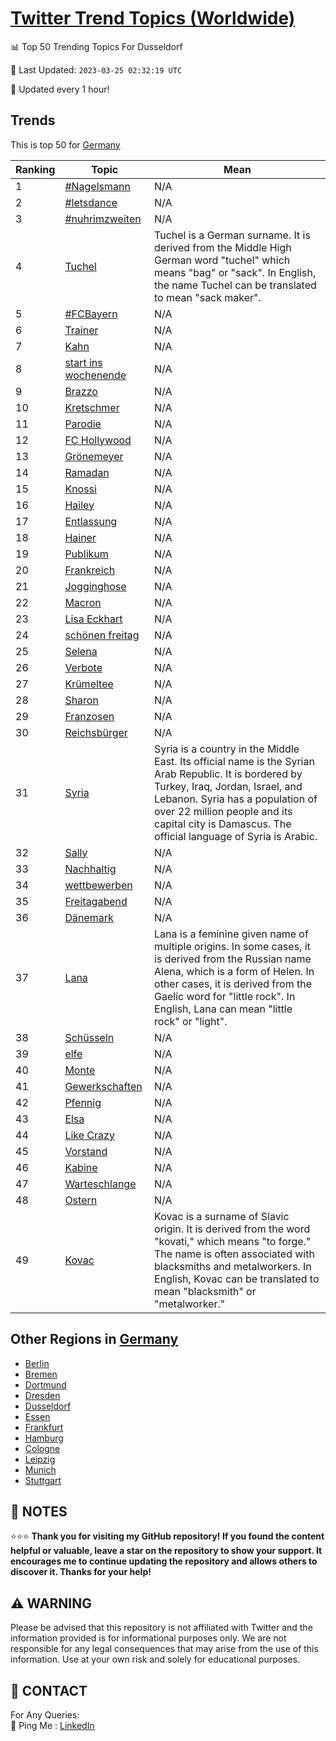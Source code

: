 [Twitter Trend Topics (Worldwide)](https://github.com/ErcinDedeoglu/Twitter-Trend-Topics)
==========


📊 Top 50 Trending Topics For Dusseldorf

📆 Last Updated: `2023-03-25 02:32:19 UTC`

🔧 Updated every 1 hour!


## Trends

This is top 50 for [Germany](</Germany>)

| Ranking | Topic | Mean |
| ------- | ------------ | ------------ |
| 1 | [#Nagelsmann](http://twitter.com/search?q=%23Nagelsmann) | N/A |
| 2 | [#letsdance](http://twitter.com/search?q=%23letsdance) | N/A |
| 3 | [#nuhrimzweiten](http://twitter.com/search?q=%23nuhrimzweiten) | N/A |
| 4 | [Tuchel](http://twitter.com/search?q=Tuchel) | Tuchel is a German surname. It is derived from the Middle High German word "tuchel" which means "bag" or "sack". In English, the name Tuchel can be translated to mean "sack maker". |
| 5 | [#FCBayern](http://twitter.com/search?q=%23FCBayern) | N/A |
| 6 | [Trainer](http://twitter.com/search?q=Trainer) | N/A |
| 7 | [Kahn](http://twitter.com/search?q=Kahn) | N/A |
| 8 | [start ins wochenende](http://twitter.com/search?q=start+ins+wochenende) | N/A |
| 9 | [Brazzo](http://twitter.com/search?q=Brazzo) | N/A |
| 10 | [Kretschmer](http://twitter.com/search?q=Kretschmer) | N/A |
| 11 | [Parodie](http://twitter.com/search?q=Parodie) | N/A |
| 12 | [FC Hollywood](http://twitter.com/search?q=FC+Hollywood) | N/A |
| 13 | [Grönemeyer](http://twitter.com/search?q=Gr%c3%b6nemeyer) | N/A |
| 14 | [Ramadan](http://twitter.com/search?q=Ramadan) | N/A |
| 15 | [Knossi](http://twitter.com/search?q=Knossi) | N/A |
| 16 | [Hailey](http://twitter.com/search?q=Hailey) | N/A |
| 17 | [Entlassung](http://twitter.com/search?q=Entlassung) | N/A |
| 18 | [Hainer](http://twitter.com/search?q=Hainer) | N/A |
| 19 | [Publikum](http://twitter.com/search?q=Publikum) | N/A |
| 20 | [Frankreich](http://twitter.com/search?q=Frankreich) | N/A |
| 21 | [Jogginghose](http://twitter.com/search?q=Jogginghose) | N/A |
| 22 | [Macron](http://twitter.com/search?q=Macron) | N/A |
| 23 | [Lisa Eckhart](http://twitter.com/search?q=Lisa+Eckhart) | N/A |
| 24 | [schönen freitag](http://twitter.com/search?q=sch%c3%b6nen+freitag) | N/A |
| 25 | [Selena](http://twitter.com/search?q=Selena) | N/A |
| 26 | [Verbote](http://twitter.com/search?q=Verbote) | N/A |
| 27 | [Krümeltee](http://twitter.com/search?q=Kr%c3%bcmeltee) | N/A |
| 28 | [Sharon](http://twitter.com/search?q=Sharon) | N/A |
| 29 | [Franzosen](http://twitter.com/search?q=Franzosen) | N/A |
| 30 | [Reichsbürger](http://twitter.com/search?q=Reichsb%c3%bcrger) | N/A |
| 31 | [Syria](http://twitter.com/search?q=Syria) | Syria is a country in the Middle East. Its official name is the Syrian Arab Republic. It is bordered by Turkey, Iraq, Jordan, Israel, and Lebanon. Syria has a population of over 22 million people and its capital city is Damascus. The official language of Syria is Arabic. |
| 32 | [Sally](http://twitter.com/search?q=Sally) | N/A |
| 33 | [Nachhaltig](http://twitter.com/search?q=Nachhaltig) | N/A |
| 34 | [wettbewerben](http://twitter.com/search?q=wettbewerben) | N/A |
| 35 | [Freitagabend](http://twitter.com/search?q=Freitagabend) | N/A |
| 36 | [Dänemark](http://twitter.com/search?q=D%c3%a4nemark) | N/A |
| 37 | [Lana](http://twitter.com/search?q=Lana) | Lana is a feminine given name of multiple origins. In some cases, it is derived from the Russian name Alena, which is a form of Helen. In other cases, it is derived from the Gaelic word for "little rock". In English, Lana can mean "little rock" or "light". |
| 38 | [Schüsseln](http://twitter.com/search?q=Sch%c3%bcsseln) | N/A |
| 39 | [elfe](http://twitter.com/search?q=elfe) | N/A |
| 40 | [Monte](http://twitter.com/search?q=Monte) | N/A |
| 41 | [Gewerkschaften](http://twitter.com/search?q=Gewerkschaften) | N/A |
| 42 | [Pfennig](http://twitter.com/search?q=Pfennig) | N/A |
| 43 | [Elsa](http://twitter.com/search?q=Elsa) | N/A |
| 44 | [Like Crazy](http://twitter.com/search?q=Like+Crazy) | N/A |
| 45 | [Vorstand](http://twitter.com/search?q=Vorstand) | N/A |
| 46 | [Kabine](http://twitter.com/search?q=Kabine) | N/A |
| 47 | [Warteschlange](http://twitter.com/search?q=Warteschlange) | N/A |
| 48 | [Ostern](http://twitter.com/search?q=Ostern) | N/A |
| 49 | [Kovac](http://twitter.com/search?q=Kovac) | Kovac is a surname of Slavic origin. It is derived from the word "kovati," which means "to forge." The name is often associated with blacksmiths and metalworkers. In English, Kovac can be translated to mean "blacksmith" or "metalworker." |



## Other Regions in [Germany](</Germany>)

* [Berlin](</Germany/Berlin.md>)
* [Bremen](</Germany/Bremen.md>)
* [Dortmund](</Germany/Dortmund.md>)
* [Dresden](</Germany/Dresden.md>)
* [Dusseldorf](</Germany/Dusseldorf.md>)
* [Essen](</Germany/Essen.md>)
* [Frankfurt](</Germany/Frankfurt.md>)
* [Hamburg](</Germany/Hamburg.md>)
* [Cologne](</Germany/Cologne.md>)
* [Leipzig](</Germany/Leipzig.md>)
* [Munich](</Germany/Munich.md>)
* [Stuttgart](</Germany/Stuttgart.md>)



## 📝 NOTES

⭐⭐⭐ **Thank you for visiting my GitHub repository! If you found the content helpful or valuable, leave a star on the repository to show your support. It encourages me to continue updating the repository and allows others to discover it. Thanks for your help!**


## ⚠️ WARNING

Please be advised that this repository is not affiliated with Twitter and the information provided is for informational purposes only. We are not responsible for any legal consequences that may arise from the use of this information. Use at your own risk and solely for educational purposes.


## 📨 CONTACT

 For Any Queries:  
            🏓 Ping Me : [LinkedIn](https://www.linkedin.com/in/ercindedeoglu/)
